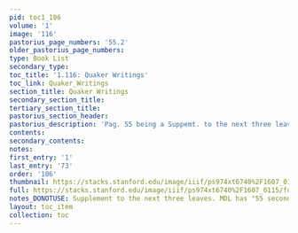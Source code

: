 ```yaml
---
pid: toc1_106
volume: '1'
image: '116'
pastorius_page_numbers: '55.2'
older_pastorius_page_numbers: 
type: Book List
secondary_type: 
toc_title: '1.116: Quaker Writings'
toc_link: Quaker_Writings
section_title: Quaker Writings
secondary_section_title: 
tertiary_section_title: 
pastorius_section_header: 
pastorius_description: 'Pag. 55 being a Suppemt. to the next three leaves. '
contents: 
secondary_contents: 
notes: 
first_entry: '1'
last_entry: '73'
order: '106'
thumbnail: https://stacks.stanford.edu/image/iiif/ps974xt6740%2F1607_0115/full/100,/0/default.jpg
full: https://stacks.stanford.edu/image/iiif/ps974xt6740%2F1607_0115/full/full/0/default.jpg
notes_DONOTUSE: Supplement to the next three leaves. MDL has "55 second"
layout: toc_item
collection: toc
---
```

